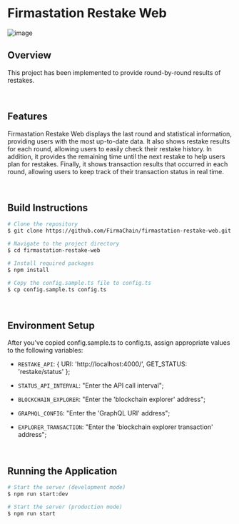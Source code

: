 # Firmastation Restake Web
![image](https://user-images.githubusercontent.com/93503020/185839044-a3db5434-1f0a-4d7c-9123-bc63a1f4faa7.png)

## **Overview**
This project has been implemented to provide round-by-round results of restakes.

<br/>

## **Features**
Firmastation Restake Web displays the last round and statistical information, providing users with the most up-to-date data. It also shows restake results for each round, allowing users to easily check their restake history. In addition, it provides the remaining time until the next restake to help users plan for restakes. Finally, it shows transaction results that occurred in each round, allowing users to keep track of their transaction status in real time.

<br/>

## **Build Instructions**
```bash
# Clone the repository
$ git clone https://github.com/FirmaChain/firmastation-restake-web.git

# Navigate to the project directory
$ cd firmastation-restake-web

# Install required packages
$ npm install

# Copy the config.sample.ts file to config.ts
$ cp config.sample.ts config.ts
```

<br/>

## **Environment Setup**
After you've copied config.sample.ts to config.ts, assign appropriate values to the following variables:

- `RESTAKE_API`: { URI: 'http://localhost:4000/', GET_STATUS: 'restake/status' };

- `STATUS_API_INTERVAL`: "Enter the API call interval";

- `BLOCKCHAIN_EXPLORER`: "Enter the 'blockchain explorer' address";

- `GRAPHQL_CONFIG`: "Enter the 'GraphQL URI' address";

- `EXPLORER_TRANSACTION`: "Enter the 'blockchain explorer transaction' address";

<br/>

## **Running the Application**
```bash
# Start the server (development mode)
$ npm run start:dev

# Start the server (production mode)
$ npm run start
```